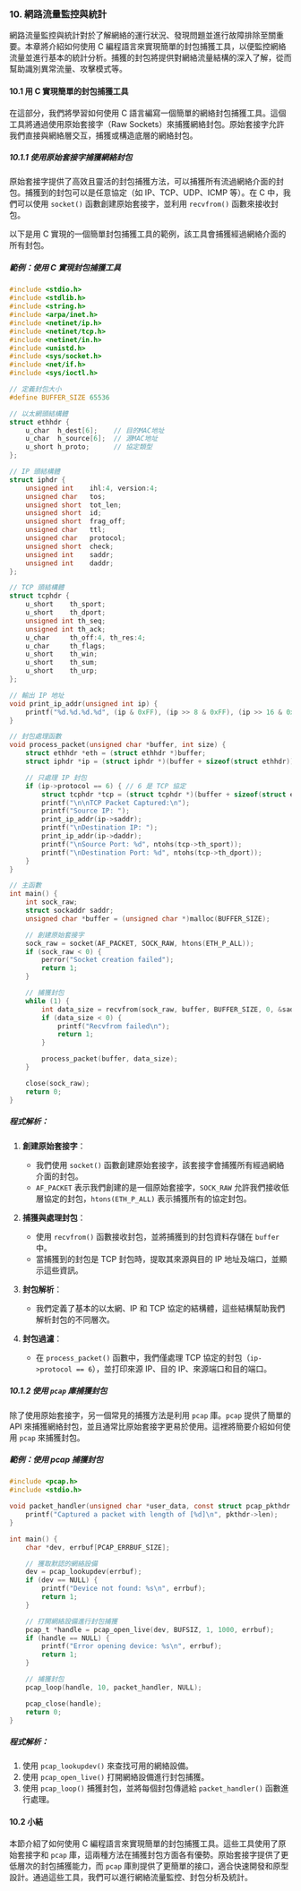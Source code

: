 ### **10. 網路流量監控與統計**

網路流量監控與統計對於了解網絡的運行狀況、發現問題並進行故障排除至關重要。本章將介紹如何使用 C 編程語言來實現簡單的封包捕獲工具，以便監控網絡流量並進行基本的統計分析。捕獲的封包將提供對網絡流量結構的深入了解，從而幫助識別異常流量、攻擊模式等。

#### **10.1 用 C 實現簡單的封包捕獲工具**

在這部分，我們將學習如何使用 C 語言編寫一個簡單的網絡封包捕獲工具。這個工具將通過使用原始套接字（Raw Sockets）來捕獲網絡封包。原始套接字允許我們直接與網絡層交互，捕獲或構造底層的網絡封包。

##### **10.1.1 使用原始套接字捕獲網絡封包**

原始套接字提供了高效且靈活的封包捕獲方法，可以捕獲所有流過網絡介面的封包。捕獲到的封包可以是任意協定（如 IP、TCP、UDP、ICMP 等）。在 C 中，我們可以使用 `socket()` 函數創建原始套接字，並利用 `recvfrom()` 函數來接收封包。

以下是用 C 實現的一個簡單封包捕獲工具的範例，該工具會捕獲經過網絡介面的所有封包。

##### **範例：使用 C 實現封包捕獲工具**

```c
#include <stdio.h>
#include <stdlib.h>
#include <string.h>
#include <arpa/inet.h>
#include <netinet/ip.h>
#include <netinet/tcp.h>
#include <netinet/in.h>
#include <unistd.h>
#include <sys/socket.h>
#include <net/if.h>
#include <sys/ioctl.h>

// 定義封包大小
#define BUFFER_SIZE 65536

// 以太網頭結構體
struct ethhdr {
    u_char  h_dest[6];    // 目的MAC地址
    u_char  h_source[6];  // 源MAC地址
    u_short h_proto;      // 協定類型
};

// IP 頭結構體
struct iphdr {
    unsigned int    ihl:4, version:4;
    unsigned char   tos;
    unsigned short  tot_len;
    unsigned short  id;
    unsigned short  frag_off;
    unsigned char   ttl;
    unsigned char   protocol;
    unsigned short  check;
    unsigned int    saddr;
    unsigned int    daddr;
};

// TCP 頭結構體
struct tcphdr {
    u_short    th_sport;
    u_short    th_dport;
    unsigned int th_seq;
    unsigned int th_ack;
    u_char     th_off:4, th_res:4;
    u_char     th_flags;
    u_short    th_win;
    u_short    th_sum;
    u_short    th_urp;
};

// 輸出 IP 地址
void print_ip_addr(unsigned int ip) {
    printf("%d.%d.%d.%d", (ip & 0xFF), (ip >> 8 & 0xFF), (ip >> 16 & 0xFF), (ip >> 24 & 0xFF));
}

// 封包處理函數
void process_packet(unsigned char *buffer, int size) {
    struct ethhdr *eth = (struct ethhdr *)buffer;
    struct iphdr *ip = (struct iphdr *)(buffer + sizeof(struct ethhdr));

    // 只處理 IP 封包
    if (ip->protocol == 6) { // 6 是 TCP 協定
        struct tcphdr *tcp = (struct tcphdr *)(buffer + sizeof(struct ethhdr) + sizeof(struct iphdr));
        printf("\n\nTCP Packet Captured:\n");
        printf("Source IP: ");
        print_ip_addr(ip->saddr);
        printf("\nDestination IP: ");
        print_ip_addr(ip->daddr);
        printf("\nSource Port: %d", ntohs(tcp->th_sport));
        printf("\nDestination Port: %d", ntohs(tcp->th_dport));
    }
}

// 主函數
int main() {
    int sock_raw;
    struct sockaddr saddr;
    unsigned char *buffer = (unsigned char *)malloc(BUFFER_SIZE);

    // 創建原始套接字
    sock_raw = socket(AF_PACKET, SOCK_RAW, htons(ETH_P_ALL));
    if (sock_raw < 0) {
        perror("Socket creation failed");
        return 1;
    }

    // 捕獲封包
    while (1) {
        int data_size = recvfrom(sock_raw, buffer, BUFFER_SIZE, 0, &saddr, sizeof(saddr));
        if (data_size < 0) {
            printf("Recvfrom failed\n");
            return 1;
        }

        process_packet(buffer, data_size);
    }

    close(sock_raw);
    return 0;
}
```

##### **程式解析**：
1. **創建原始套接字**：
   - 我們使用 `socket()` 函數創建原始套接字，該套接字會捕獲所有經過網絡介面的封包。
   - `AF_PACKET` 表示我們創建的是一個原始套接字，`SOCK_RAW` 允許我們接收低層協定的封包，`htons(ETH_P_ALL)` 表示捕獲所有的協定封包。

2. **捕獲與處理封包**：
   - 使用 `recvfrom()` 函數接收封包，並將捕獲到的封包資料存儲在 `buffer` 中。
   - 當捕獲到的封包是 TCP 封包時，提取其來源與目的 IP 地址及端口，並顯示這些資訊。

3. **封包解析**：
   - 我們定義了基本的以太網、IP 和 TCP 協定的結構體，這些結構幫助我們解析封包的不同層次。

4. **封包過濾**：
   - 在 `process_packet()` 函數中，我們僅處理 TCP 協定的封包（`ip->protocol == 6`），並打印來源 IP、目的 IP、來源端口和目的端口。

##### **10.1.2 使用 `pcap` 庫捕獲封包**

除了使用原始套接字，另一個常見的捕獲方法是利用 `pcap` 庫。`pcap` 提供了簡單的 API 來捕獲網絡封包，並且通常比原始套接字更易於使用。這裡將簡要介紹如何使用 `pcap` 來捕獲封包。

##### **範例：使用 pcap 捕獲封包**

```c
#include <pcap.h>
#include <stdio.h>

void packet_handler(unsigned char *user_data, const struct pcap_pkthdr *pkthdr, const unsigned char *packet) {
    printf("Captured a packet with length of [%d]\n", pkthdr->len);
}

int main() {
    char *dev, errbuf[PCAP_ERRBUF_SIZE];

    // 獲取默認的網絡設備
    dev = pcap_lookupdev(errbuf);
    if (dev == NULL) {
        printf("Device not found: %s\n", errbuf);
        return 1;
    }

    // 打開網絡設備進行封包捕獲
    pcap_t *handle = pcap_open_live(dev, BUFSIZ, 1, 1000, errbuf);
    if (handle == NULL) {
        printf("Error opening device: %s\n", errbuf);
        return 1;
    }

    // 捕獲封包
    pcap_loop(handle, 10, packet_handler, NULL);

    pcap_close(handle);
    return 0;
}
```

##### **程式解析**：
1. 使用 `pcap_lookupdev()` 來查找可用的網絡設備。
2. 使用 `pcap_open_live()` 打開網絡設備進行封包捕獲。
3. 使用 `pcap_loop()` 捕獲封包，並將每個封包傳遞給 `packet_handler()` 函數進行處理。

#### **10.2 小結**

本節介紹了如何使用 C 編程語言來實現簡單的封包捕獲工具。這些工具使用了原始套接字和 `pcap` 庫，這兩種方法在捕獲封包方面各有優勢。原始套接字提供了更低層次的封包捕獲能力，而 `pcap` 庫則提供了更簡單的接口，適合快速開發和原型設計。通過這些工具，我們可以進行網絡流量監控、封包分析及統計。